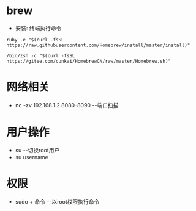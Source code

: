 # brew

- 安装: 终端执行命令

```
ruby -e "$(curl -fsSL https://raw.githubusercontent.com/Homebrew/install/master/install)"
```



```
/bin/zsh -c "$(curl -fsSL https://gitee.com/cunkai/HomebrewCN/raw/master/Homebrew.sh)"
```



# 网络相关

- nc -zv 192.168.1.2 8080-8090    --端口扫描

# 用户操作

- su  --切换root用户
- su username

# 权限

- sudo + 命令  --以root权限执行命令
